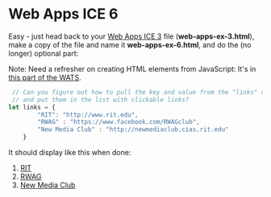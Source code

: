 # Web Apps ICE 6

Easy - just head back to your [Web Apps ICE 3](web-apps-ex-3.md) file (**web-apps-ex-3.html**), make a copy of the file and name it **web-apps-ex-6.html**, and do the (no longer) optional part:

Note: Need a refresher on creating HTML elements from JavaScript: It's in [this part of the WATS](web-apps-4.md).

```javascript
 // Can you figure out how to pull the key and value from the "links" object literal?
 // and put them in the list with clickable links?
let links = {
		"RIT": "http://www.rit.edu",
		"RWAG" : "https://www.facebook.com/RWAGclub",
		"New Media Club" : "http://newmediaclub.cias.rit.edu"
	}
```

It should display like this when done:

1. [RIT](http://www.rit.edu)
1. [RWAG](https://www.facebook.com/RWAGclub)
1. [New Media Club](http://newmediaclub.cias.rit.edu)
